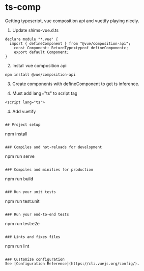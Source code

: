 # ts-comp
Getting typescript, vue composition api and vuetify playing nicely.

1) Update shims-vue.d.ts
```
declare module "*.vue" {
  import { defineComponent } from "@vue/composition-api";
    const Component: ReturnType<typeof defineComponent>;
    export default Component;
}
```
2) Install vue composition api
```
npm install @vue/composition-api
```

3) Create components with defineComponent to get ts inference.

4) Must add lang="ts" to script tag
```
<script lang="ts">
```

4) Add vuetify
```vue add vuetify

## Project setup
```
npm install
```

### Compiles and hot-reloads for development
```
npm run serve
```

### Compiles and minifies for production
```
npm run build
```

### Run your unit tests
```
npm run test:unit
```

### Run your end-to-end tests
```
npm run test:e2e
```

### Lints and fixes files
```
npm run lint
```

### Customize configuration
See [Configuration Reference](https://cli.vuejs.org/config/).
